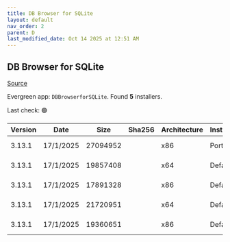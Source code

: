 ```yaml
---
title: DB Browser for SQLite
layout: default
nav_order: 2
parent: D
last_modified_date: Oct 14 2025 at 12:51 AM
---
```


## DB Browser for SQLite

[Source](https://sqlitebrowser.org/)

Evergreen app: `DBBrowserforSQLite`. Found **5** installers.

Last check: 🟢

| Version | Date      | Size     | Sha256 | Architecture | InstallerType | Type | URI                                                                                                                                                                                                                                            |
| ------- | --------- | -------- | ------ | ------------ | ------------- | ---- | ---------------------------------------------------------------------------------------------------------------------------------------------------------------------------------------------------------------------------------------------- |
| 3.13.1  | 17/1/2025 | 27094952 |        | x86          | Portable      | exe  | [https://github.com/sqlitebrowser/sqlitebrowser/releases/download/v3.13.1/SQLiteDatabaseBrowserPortable_3.13.1.paf.exe](https://github.com/sqlitebrowser/sqlitebrowser/releases/download/v3.13.1/SQLiteDatabaseBrowserPortable_3.13.1.paf.exe) |
| 3.13.1  | 17/1/2025 | 19857408 |        | x64          | Default       | msi  | [https://github.com/sqlitebrowser/sqlitebrowser/releases/download/v3.13.1/DB.Browser.for.SQLite-v3.13.1-win64.msi](https://github.com/sqlitebrowser/sqlitebrowser/releases/download/v3.13.1/DB.Browser.for.SQLite-v3.13.1-win64.msi)           |
| 3.13.1  | 17/1/2025 | 17891328 |        | x86          | Default       | msi  | [https://github.com/sqlitebrowser/sqlitebrowser/releases/download/v3.13.1/DB.Browser.for.SQLite-v3.13.1-win32.msi](https://github.com/sqlitebrowser/sqlitebrowser/releases/download/v3.13.1/DB.Browser.for.SQLite-v3.13.1-win32.msi)           |
| 3.13.1  | 17/1/2025 | 21720951 |        | x64          | Default       | zip  | [https://github.com/sqlitebrowser/sqlitebrowser/releases/download/v3.13.1/DB.Browser.for.SQLite-v3.13.1-win64.zip](https://github.com/sqlitebrowser/sqlitebrowser/releases/download/v3.13.1/DB.Browser.for.SQLite-v3.13.1-win64.zip)           |
| 3.13.1  | 17/1/2025 | 19360651 |        | x86          | Default       | zip  | [https://github.com/sqlitebrowser/sqlitebrowser/releases/download/v3.13.1/DB.Browser.for.SQLite-v3.13.1-win32.zip](https://github.com/sqlitebrowser/sqlitebrowser/releases/download/v3.13.1/DB.Browser.for.SQLite-v3.13.1-win32.zip)           |
